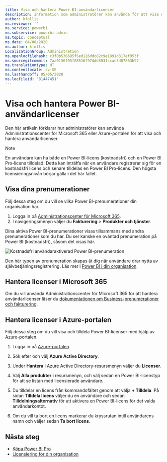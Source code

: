 ```yaml
---
title: Visa och hantera Power BI-användarlicenser
description: Information som administratörer kan använda för att visa och hantera Power BI-användarlicenser i sin organisation.
author: kfollis
ms.reviewer: ''
ms.service: powerbi
ms.subservice: powerbi-admin
ms.topic: conceptual
ms.date: 04/08/2020
ms.author: kfollis
LocalizationGroup: Administration
ms.openlocfilehash: c3f0b536695f5ed126ddc82c9e1891d317ef953f
ms.sourcegitcommit: 7aa0136f93f88516f97ddd8031ccac5d07863b92
ms.translationtype: HT
ms.contentlocale: sv-SE
ms.lasthandoff: 05/05/2020
ms.locfileid: "81447451"
---
```

# <a name="view-and-manage-power-bi-user-licenses"></a>Visa och hantera Power BI-användarlicenser

Den här artikeln förklarar hur administratörer kan använda Administrationscenter för Microsoft 365 eller Azure-portalen för att visa och hantera användarlicenser.

> [!NOTE]
>
>En användare kan ha både en Power BI-licens (kostnadsfri) och en Power BI Pro-licens tilldelad. Detta kan inträffa när en användare registrerar sig för en kostnadsfri licens och senare tilldelas en Power BI Pro-licens. Den högsta licensieringsnivån börjar gälla i det här fallet.
>

## <a name="view-your-subscriptions"></a>Visa dina prenumerationer

Följ dessa steg om du vill se vilka Power BI-prenumerationer din organisation har.

1. Logga in på [Administrationscenter för Microsoft 365](https://admin.microsoft.com).
2. I navigeringsmenyn väljer du **Fakturering** > **Produkter och tjänster**.

Dina aktiva Power BI-prenumerationer visas tillsammans med andra prenumerationer som du har. Du ser kanske en oväntad prenumeration på Power BI (kostnadsfri), såsom det visas här.

  ![Kostnadsfri användaraktiverad Power BI-prenumeration](media/service-admin-manage-licenses/power-bi-free-user-activated.png)

Den här typen av prenumeration skapas åt dig när användare drar nytta av självbetjäningsregistrering. Läs mer i [Power BI i din organisation](https://docs.microsoft.com/microsoft-365/admin/misc/power-bi-in-your-organization?view=o365-worldwide).

## <a name="manage-user-licenses-in-microsoft-365"></a>Hantera licenser i Microsoft 365

Om du vill använda Administrationscenter för Microsoft 365 för att hantera användarlicenser läser du [dokumentationen om Business-prenumerationer och fakturering](https://docs.microsoft.com/microsoft-365/commerce/?view=o365-worldwide).

## <a name="manage-user-licenses-in-azure-portal"></a>Hantera licenser i Azure-portalen

Följ dessa steg om du vill visa och tilldela Power BI-licenser med hjälp av Azure-portalen.

1. Logga in på [Azure-portalen](https://portal.azure.com).

2. Sök efter och välj **Azure Active Directory**.

3. Under **Hantera** i Azure Active Directory-resursmenyn väljer du **Licenser**.

4. Välj **Alla produkter** i resursmenyn, och välj sedan en Power BI-licenstyp för att se listan med licensierade användare.

5. Du tilldelar en licens från kommandofältet genom att välja **+ Tilldela**. På sidan **Tilldela licens** väljer du en användare och sedan **Tilldelningsalternativ** för att aktivera en Power BI-licens för det valda användarkontot.

6. Om du vill ta bort en licens markerar du kryssrutan intill användarens namn och väljer sedan **Ta bort licens**.

## <a name="next-steps"></a>Nästa steg

- [Köpa Power BI Pro](../service-admin-purchasing-power-bi-pro.md)
- [Licensiering för din organisation](../service-admin-licensing-organization.md)
